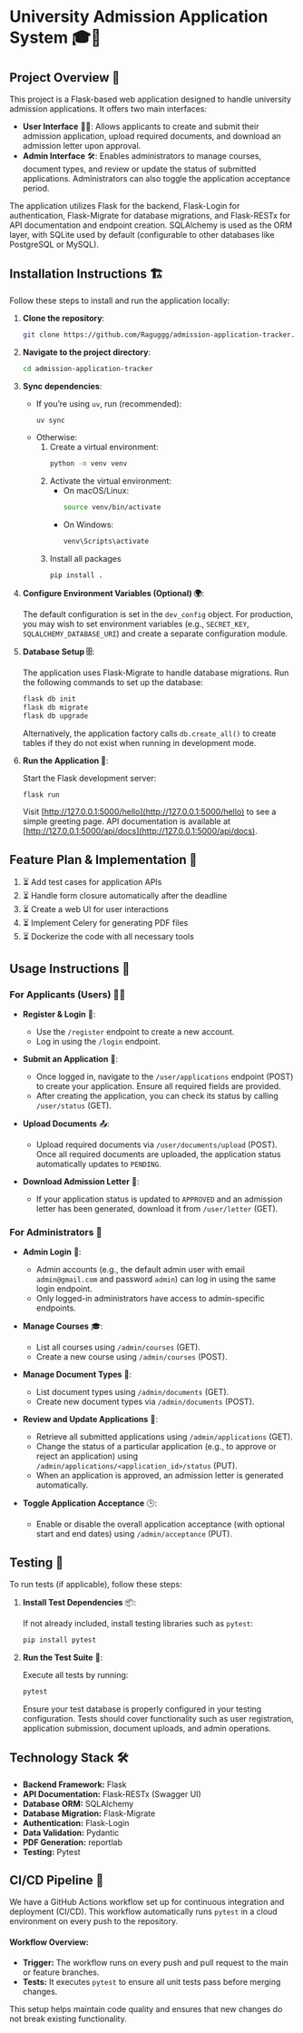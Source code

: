 # University Admission Application System 🎓📄

## Project Overview 🚀

This project is a Flask-based web application designed to handle university admission applications. It offers two main interfaces:

- **User Interface** 🧑‍🎓: Allows applicants to create and submit their admission application, upload required documents, and download an admission letter upon approval.
- **Admin Interface** 🛠️: Enables administrators to manage courses, document types, and review or update the status of submitted applications. Administrators can also toggle the application acceptance period.

The application utilizes Flask for the backend, Flask-Login for authentication, Flask-Migrate for database migrations, and Flask-RESTx for API documentation and endpoint creation. SQLAlchemy is used as the ORM layer, with SQLite used by default (configurable to other databases like PostgreSQL or MySQL).

## Installation Instructions 🏗️

Follow these steps to install and run the application locally:

1. **Clone the repository**:
   ```bash
   git clone https://github.com/Raguggg/admission-application-tracker.git
   ```
2. **Navigate to the project directory**:
   ```bash
   cd admission-application-tracker
   ```
3. **Sync dependencies**:
   - If you’re using `uv`, run (recommended):
     ```bash
     uv sync
     ```
   - Otherwise:
     1. Create a virtual environment:
        ```bash
        python -m venv venv
        ```
     2. Activate the virtual environment:
        - On macOS/Linux:
          ```bash
          source venv/bin/activate
          ```
        - On Windows:
          ```bash
          venv\Scripts\activate
          ```
      3. Install all packages
          ```bash
          pip install .
          ```

4. **Configure Environment Variables (Optional) 🌍**:

   The default configuration is set in the `dev_config` object. For production, you may wish to set environment variables (e.g., `SECRET_KEY`, `SQLALCHEMY_DATABASE_URI`) and create a separate configuration module.

5. **Database Setup 🗄️**:

   The application uses Flask-Migrate to handle database migrations. Run the following commands to set up the database:

   ```bash
   flask db init
   flask db migrate
   flask db upgrade
   ```

   Alternatively, the application factory calls `db.create_all()` to create tables if they do not exist when running in development mode.

6. **Run the Application 🎯**:

   Start the Flask development server:

   ```bash
   flask run
   ```

   Visit [http://127.0.0.1:5000/hello](http://127.0.0.1:5000/hello) to see a simple greeting page. API documentation is available at [http://127.0.0.1:5000/api/docs](http://127.0.0.1:5000/api/docs).

## Feature Plan & Implementation 🚧

1. ⏳ Add test cases for application APIs
2. ⏳ Handle form closure automatically after the deadline
3. ⏳ Create a web UI for user interactions
4. ⏳ Implement Celery for generating PDF files
5. ⏳ Dockerize the code with all necessary tools

## Usage Instructions 📖

### For Applicants (Users) 👨‍🎓

- **Register & Login** 🔑:
  - Use the `/register` endpoint to create a new account.
  - Log in using the `/login` endpoint.

- **Submit an Application** 📑:
  - Once logged in, navigate to the `/user/applications` endpoint (POST) to create your application. Ensure all required fields are provided.
  - After creating the application, you can check its status by calling `/user/status` (GET).

- **Upload Documents** 📤:
  - Upload required documents via `/user/documents/upload` (POST). Once all required documents are uploaded, the application status automatically updates to `PENDING`.

- **Download Admission Letter** 📩:
  - If your application status is updated to `APPROVED` and an admission letter has been generated, download it from `/user/letter` (GET).

### For Administrators 🏢

- **Admin Login** 🔐:
  - Admin accounts (e.g., the default admin user with email `admin@gmail.com` and password `admin`) can log in using the same login endpoint.
  - Only logged-in administrators have access to admin-specific endpoints.

- **Manage Courses** 🎓:
  - List all courses using `/admin/courses` (GET).
  - Create a new course using `/admin/courses` (POST).

- **Manage Document Types** 📜:
  - List document types using `/admin/documents` (GET).
  - Create new document types via `/admin/documents` (POST).

- **Review and Update Applications** 📝:
  - Retrieve all submitted applications using `/admin/applications` (GET).
  - Change the status of a particular application (e.g., to approve or reject an application) using `/admin/applications/<application_id>/status` (PUT).
  - When an application is approved, an admission letter is generated automatically.

- **Toggle Application Acceptance** 🕒:
  - Enable or disable the overall application acceptance (with optional start and end dates) using `/admin/acceptance` (PUT).

## Testing 🧪

To run tests (if applicable), follow these steps:

1. **Install Test Dependencies** 📦:

   If not already included, install testing libraries such as `pytest`:

   ```bash
   pip install pytest
   ```

2. **Run the Test Suite** 🎯:

   Execute all tests by running:

   ```bash
   pytest
   ```

   Ensure your test database is properly configured in your testing configuration. Tests should cover functionality such as user registration, application submission, document uploads, and admin operations.

## Technology Stack 🛠️

- **Backend Framework:** Flask
- **API Documentation:** Flask-RESTx (Swagger UI)
- **Database ORM:** SQLAlchemy
- **Database Migration:** Flask-Migrate
- **Authentication:** Flask-Login
- **Data Validation:** Pydantic
- **PDF Generation:** reportlab
- **Testing:** Pytest

## CI/CD Pipeline 🚀

We have a GitHub Actions workflow set up for continuous integration and deployment (CI/CD). This workflow automatically runs `pytest` in a cloud environment on every push to the repository.

#### Workflow Overview:
- **Trigger:** The workflow runs on every push and pull request to the main or feature branches.  
- **Tests:** It executes `pytest` to ensure all unit tests pass before merging changes.   

This setup helps maintain code quality and ensures that new changes do not break existing functionality.

